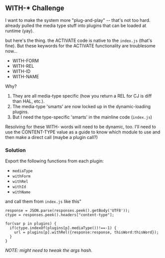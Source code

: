 ## WITH-* Challenge


I want to make the system more "plug-and-play" -- that's not too hard. already pulled the media type stuff into plugins that can be loaded at runtime (yay).

but here's the thing. the ACTIVATE code is native to the `index.js` (that's fine). But these keywords for the ACTIVATE functionality are troublesome now...

 * WITH-FORM
 * WITH-REL
 * WITH-ID
 * WITH-NAME
 
Why?

 1. They are all media-type specific (how you return a REL for CJ is diff than HAL, etc.).
 2. The media-type 'smarts' are now locked up in the dynamic-loading plugins.
 3. But I need the type-specific 'smarts' in the mainline code (`index.js`)
 
Resolving for these WITH- words will need to be dynamic, too. I'll need to use the CONTENT-TYPE value as a guide to know which module to use and then make a direct call (maybe a plugin call?) 

### Solution

Export the following functions from each plugin:

 - `mediaType`
 - `withForm`
 - `withRel`
 - `withId`
 - `withName`

and call them from `index.js` like this"

```
response = JSON.parse(responses.peek().getBody('UTF8'));
ctype = responses.peek().headers["content-type"];

for(var p in plugins) {
  if(ctype.indexOf(plugins[p].mediaType())!==-1) {
    url = plugins[p].withRel({response:response, thisWord:thisWord});
  }
}

``` 

_NOTE: might need to tweak the args hash._
 



